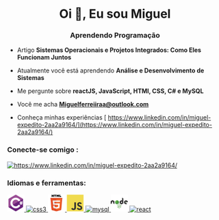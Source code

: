 <h1 align="center">Oi 👋, Eu sou Miguel</h1>
<h3 align="center">Aprendendo Programação</h3>

- Artigo **Sistemas Operacionais e Projetos Integrados: Como Eles Funcionam Juntos**

- Atualmente você está aprendendo **Análise e Desenvolvimento de Sistemas**

- Me pergunte sobre **reactJS, JavaScript, HTMl, CSS, C# e MySQL**

- Você me acha **Miguelferreiiraa@outlook.com**

- Conheça minhas experiências [ https://www.linkedin.com/in/miguel-expedito-2aa2a9164/](https://www.linkedin.com/in/miguel-expedito-2aa2a9164/)

<h3 align="left">Conecte-se comigo :</h3>
<p align="left">
<a href="https://linkedin.com/in/https://www.linkedin.com/in/miguel-expedito-2aa2a9164/" target=" em branco"><img align="center" src="https://raw.githubusercontent.com/rahuldkjain/github-profile-readme-generator/master/src/images/icons/Social/linked-in-alt.svg " alt="https://www.linkedin.com/in/miguel-expedito-2aa2a9164/" height="30" width="40" /></a>
</p>

<h3 align="left" >Idiomas e ferramentas:</h3>
<p align="left"> <a href="https://www.w3schools.com/cs/" target="_blank" rel="noreferrer"> <img src= "https://raw.githubusercontent.com/devicons/devicon/master/icons/csharp/csharp-original.svg" alt="csharp" width="40" height="40"/> </a> <a href="https://www.w3schools.com/css/" target="_blank" rel="noreferrer"> <img src="https://raw.githubusercontent.com/devicons/devicon/master/icons/ css3/css3-original-wordmark.svg" alt="css3" width="40" height="40"/> </a> <a href="https://www.w3.org/html/" target ="_blank" rel="noreferrer"> <img src="https://raw.githubusercontent.com/devicons/devicon/master/icons/html5/html5-original-wordmark.svg" alt="html5" width= "40" height="40"/> </a> <a href="https://developer.mozilla.org/en-US/docs/Web/JavaScript" target="_blank" rel="noreferrer"> <img src="https://raw.githubusercontent.com/devicons/devicon/master/icons/javascript/javascript-original.svg" alt="javascript" width="40" height="40"/> </ a> <a href="https://www.mysql.com/" target="_blank" rel="noreferrer"> <img src="https://raw.githubusercontent.com/devicons/devicon/master/ ícones/mysql/mysql-original-wordmark.svg" alt="mysql" width="40" height="40"/> </a> <a href="https://nodejs.org" target="_blank" rel="noreferrer"> <img src ="https://raw.githubusercontent.com/devicons/devicon/master/icons/nodejs/nodejs-original-wordmark.svg" alt="nodejs" width="40" height="40"/> </a > <a href="https://reactjs.org/" target="_blank" rel="noreferrer"> <img src="https://raw.githubusercontent.com/devicons/devicon/master/icons/react /react-original-wordmark.svg" alt="react" width="40" height="40"/> </a> </p>




<!--
**migueleaferreira/migueleaferreira** is a ✨ _special_ ✨ repository because its `README.md` (this file) appears on your GitHub profile.

Here are some ideas to get you started:

- 🔭 I’m currently working on ...
- 🌱 I’m currently learning ...
- 👯 I’m looking to collaborate on ...
- 🤔 I’m looking for help with ...
- 💬 Ask me about ...
- 📫 How to reach me: ...
- 😄 Pronouns: ...
- ⚡ Fun fact: ...
-->
